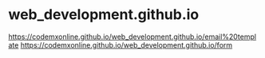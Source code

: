 # web_development.github.io

 https://codemxonline.github.io/web_development.github.io/email%20template  https://codemxonline.github.io/web_development.github.io/form
 
